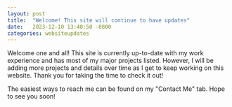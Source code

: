 ```yaml
---
layout: post
title:  "Welcome! This site will continue to have updates"
date:   2023-12-10 13:40:50 -0800
categories: websiteupdates
---
```

Welcome one and all! This site is currently up-to-date with my work experience and has most of my major projects listed. However, I will be adding more projects and details over time as I get to keep working on this website. Thank you for taking the time to check it out!

The easiest ways to reach me can be found on my "Contact Me" tab. Hope to see you soon!